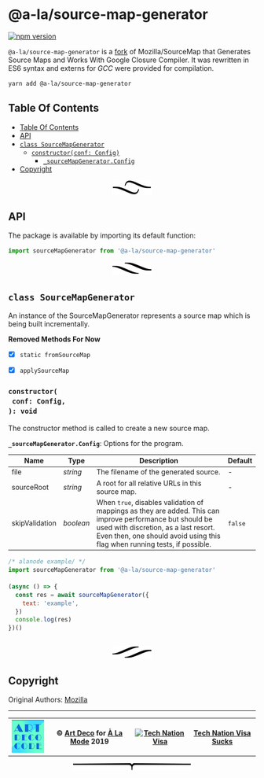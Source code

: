 # @a-la/source-map-generator

[![npm version](https://badge.fury.io/js/%40a-la%2Fsource-map-generator.svg)](https://npmjs.org/package/@a-la/source-map-generator)

`@a-la/source-map-generator` is a [fork](https://github.com/mozilla/source-map) of Mozilla/SourceMap that Generates Source Maps and Works With Google Closure Compiler. It was rewritten in ES6 syntax and externs for _GCC_ were provided for compilation.

```sh
yarn add @a-la/source-map-generator
```

## Table Of Contents

- [Table Of Contents](#table-of-contents)
- [API](#api)
- [`class SourceMapGenerator`](#class-sourcemapgenerator)
  * [`constructor(conf: Config)`](#constructorconf-config-void)
    * [`_sourceMapGenerator.Config`](#type-_sourcemapgeneratorconfig)
- [Copyright](#copyright)

<p align="center"><a href="#table-of-contents"><img src=".documentary/section-breaks/0.svg?sanitize=true"></a></p>

## API

The package is available by importing its default function:

```js
import sourceMapGenerator from '@a-la/source-map-generator'
```

<p align="center"><a href="#table-of-contents"><img src=".documentary/section-breaks/1.svg?sanitize=true"></a></p>

## `class SourceMapGenerator`

An instance of the SourceMapGenerator represents a source map which is being built incrementally.

**Removed Methods For Now**

- [x] `static fromSourceMap`
- [x] `applySourceMap`


### `constructor(`<br/>&nbsp;&nbsp;`conf: Config,`<br/>`): void`

The constructor method is called to create a new source map.

__<a name="type-_sourcemapgeneratorconfig">`_sourceMapGenerator.Config`</a>__: Options for the program.

|      Name      |   Type    |                                                                                                           Description                                                                                                           | Default |
| -------------- | --------- | ------------------------------------------------------------------------------------------------------------------------------------------------------------------------------------------------------------------------------- | ------- |
| file           | _string_  | The filename of the generated source.                                                                                                                                                                                           | -       |
| sourceRoot     | _string_  | A root for all relative URLs in this source map.                                                                                                                                                                                | -       |
| skipValidation | _boolean_ | When `true`, disables validation of mappings as they are added. This can improve performance but should be used with discretion, as a last resort. Even then, one should avoid using this flag when running tests, if possible. | `false` |

```js
/* alanode example/ */
import sourceMapGenerator from '@a-la/source-map-generator'

(async () => {
  const res = await sourceMapGenerator({
    text: 'example',
  })
  console.log(res)
})()
```
```

```

<p align="center"><a href="#table-of-contents"><img src=".documentary/section-breaks/2.svg?sanitize=true"></a></p>

## Copyright

Original Authors: [Mozilla](https://github.com/mozilla/source-map/)

---

<table>
  <tr>
    <th>
      <a href="https://artd.eco">
        <img src="https://raw.githubusercontent.com/wrote/wrote/master/images/artdeco.png" alt="Art Deco" />
      </a>
    </th>
    <th>© <a href="https://artd.eco">Art Deco</a> for <a href="https://alamode.cc">À La Mode</a> 2019</th>
    <th>
      <a href="https://www.technation.sucks" title="Tech Nation Visa">
        <img src="https://raw.githubusercontent.com/artdecoweb/www.technation.sucks/master/anim.gif"
          alt="Tech Nation Visa" />
      </a>
    </th>
    <th><a href="https://www.technation.sucks">Tech Nation Visa Sucks</a></th>
  </tr>
</table>

<p align="center"><a href="#table-of-contents"><img src=".documentary/section-breaks/-1.svg?sanitize=true"></a></p>